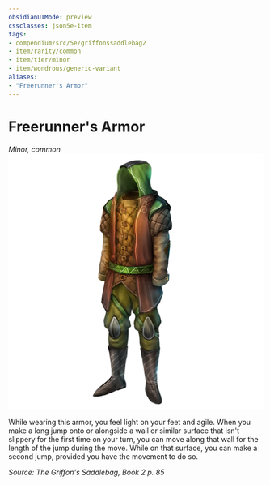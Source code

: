 ```yaml
---
obsidianUIMode: preview
cssclasses: json5e-item
tags:
- compendium/src/5e/griffonssaddlebag2
- item/rarity/common
- item/tier/minor
- item/wondrous/generic-variant
aliases: 
- "Freerunner's Armor"
---
```

# Freerunner's Armor
*Minor, common*  
![](https://raw.githubusercontent.com/TheGiddyLimit/homebrew-img/main/img/GriffonsSaddlebag2/Items/Freerunners-Armor.webp#right)  


While wearing this armor, you feel light on your feet and agile. When you make a long jump onto or alongside a wall or similar surface that isn't slippery for the first time on your turn, you can move along that wall for the length of the jump during the move. While on that surface, you can make a second jump, provided you have the movement to do so.

*Source: The Griffon's Saddlebag, Book 2 p. 85*